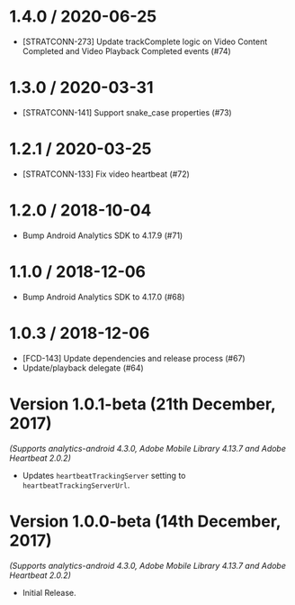 
1.4.0 / 2020-06-25
==================

  * [STRATCONN-273] Update trackComplete logic on Video Content Completed and Video Playback Completed events (#74)

1.3.0 / 2020-03-31
==================

  * [STRATCONN-141] Support snake_case properties (#73)

1.2.1 / 2020-03-25
==================

  * [STRATCONN-133] Fix video heartbeat (#72)

1.2.0 / 2018-10-04
==================

  * Bump Android Analytics SDK to 4.17.9 (#71)

1.1.0 / 2018-12-06
==================

  * Bump Android Analytics SDK to 4.17.0 (#68)

1.0.3 / 2018-12-06
==================

  * [FCD-143] Update dependencies and release process (#67)
  * Update/playback delegate (#64)

Version 1.0.1-beta (21th December, 2017)
========================================
*(Supports analytics-android 4.3.0, Adobe Mobile Library 4.13.7 and Adobe Heartbeat 2.0.2)*

  * Updates `heartbeatTrackingServer` setting to `heartbeatTrackingServerUrl`.

Version 1.0.0-beta (14th December, 2017)
========================================
*(Supports analytics-android 4.3.0, Adobe Mobile Library 4.13.7 and Adobe Heartbeat 2.0.2)*

  * Initial Release.
